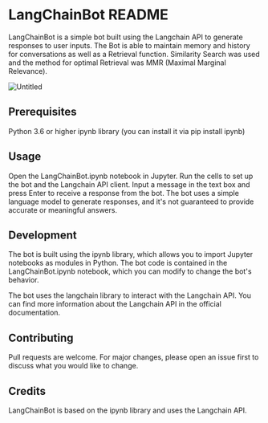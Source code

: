 # LangChainBot README
LangChainBot is a simple bot built using the Langchain API to generate responses to user inputs.
The Bot is able to maintain memory and history for conversations as well as a Retrieval function.
Similarity Search was used and the method for optimal Retrieval was MMR (Maximal Marginal Relevance).

![Untitled](https://github.com/Mhemd139/LangChain_Bot/assets/74618605/91b65653-999e-4c5c-9608-89b4c15f9d17)

## Prerequisites
Python 3.6 or higher
ipynb library (you can install it via pip install ipynb)
## Usage
Open the LangChainBot.ipynb notebook in Jupyter.
Run the cells to set up the bot and the Langchain API client.
Input a message in the text box and press Enter to receive a response from the bot.
The bot uses a simple language model to generate responses, and it's not guaranteed to provide accurate or meaningful answers.

## Development
The bot is built using the ipynb library, which allows you to import Jupyter notebooks as modules in Python. The bot code is contained in the LangChainBot.ipynb notebook, which you can modify to change the bot's behavior.

The bot uses the langchain library to interact with the Langchain API. You can find more information about the Langchain API in the official documentation.

## Contributing
Pull requests are welcome. For major changes, please open an issue first to discuss what you would like to change.

## Credits
LangChainBot is based on the ipynb library and uses the Langchain API.
